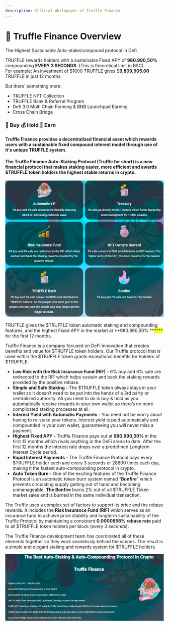 ```yaml
---
description: Official Whitepaper of Truffle Finance
---
```


# 📌 Truffle Finance Overview

The Highest Sustainable <mark style="color:red;"></mark> Auto-stake/compound protocol in Defi

TRUFFLE rewards holders with a sustainable Fixed APY of **980.990,50%**  compounding **EVERY 3 SECONDS**. (This is theoretical limit in BSC)\
For example: An investment of $1000 TRUFFLE gives $**9,809,905.00** TRUFFLE in just 12 months.

But there' something more:

* TRUFFLE NFT Collection
* TRUFFLE Bank & Referral Program
* Defi 3.0 Multi Chain Farming & BNB Launchpad Earning
* Cross Chain Bridge

### 💸 Buy  💰 Hold  🤑 Earn

#### Truffle Finance provides a decentralized financial asset which rewards users with a sustainable fixed compound interest model through use of it's unique TRUFFLE system.

#### The Truffle Finance Auto-Staking Protocol (Truffle for short) is a new financial protocol that makes staking easier, more efficient and awards $TRUFFLE token holders the highest stable returns in crypto.

![](.gitbook/assets/trfuufle.PNG)

TRUFFLE gives the $TRUFFLE token automatic staking and compounding features, and the highest Fixed APY in the market at **980.990,50% **<mark style="color:green;">****</mark> for the first 12 months.

Truffle Finance is a company focused on DeFi innovation that creates benefits and value for $TRUFFLE token holders. Our Truffle protocol that is used within the $TRUFFLE token grants exceptional benefits for holders of $TRUFFLE:&#x20;

* **Low Risk with the Risk Insurance Fund (RIF)** - 6% buy and 6% sale are redirected to the RIF which helps sustain and back the staking rewards provided by the positive rebase.
* **Simple and Safe Staking -**  The $TRUFFLE token always stays in your wallet so it doesn’t need to be put into the hands of a 3rd party or centralized authority. All you need to do is buy & hold as you automatically receive rewards in your own wallet so there’s no more complicated staking processes at all.&#x20;
* **Interest Yield with Automatic Payments -** You need not be worry about having to re-stake your tokens. Interest yield is paid automatically and compounded in your own wallet, guaranteeing you will never miss a payment.&#x20;
* **Highest Fixed APY -** Truffle  Finance pays out at **980.990,50%** in the first 12 months which rivals anything in the DeFi arena to date. After the first 12 months the interest rate drops over a predefined Longterm Interest Cycle period.
* **Rapid Interest Payments -** The Truffle Finance Protocol pays every $TRUFFLE holder each and every 3 seconds or 28800 times each day, making it the fastest auto-compounding protocol in crypto.&#x20;
* **Auto Token Burn -** One of the exciting features of the Truffle  Finance Protocol is an automatic token burn system named “**Bonfire**” which prevents circulating supply getting out of hand and becoming unmanageable. **The Bonfire** burns 2% out of all $TRUFFLE Token market sales and is burned in the same individual transaction.

The Truffle uses a complex set of factors to support its price and the rebase rewards. It includes the **Risk Insurance Fund (RIF)** which serves as an insurance fund to achieve price stability and longterm sustainability of the Truffle  Protocol by maintaining a consistent **0.0000858% rebase rate** paid to all $TRUFFLE token holders per block (every 3 seconds).&#x20;

The Truffle  Finance development team has coordinated all of these elements together so they work seamlessly behind the scenes. The result is a simple and elegant staking and rewards system for $TRUFFLE holders. &#x20;

![](.gitbook/assets/ovwweew.PNG)
